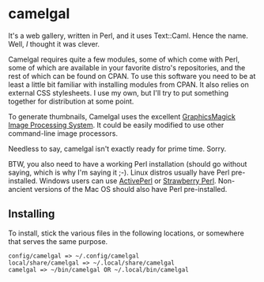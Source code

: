 # camelgal
It's a web gallery, written in Perl, and it uses Text::Caml. Hence the name. Well, *I* thought it was clever.

Camelgal requires quite a few modules, some of which come with Perl, some of which are available in your favorite distro's repositories, and the rest of which can be found on CPAN. To use this software you need to be at least a little bit familiar with installing modules from CPAN. It also relies on external CSS stylesheets. I use my own, but I'll try to put something together for distribution at some point.

To generate thumbnails, Camelgal uses the excellent [GraphicsMagick Image Processing System](http://www.graphicsmagick.org/). It could be easily modified to use other command-line image processors.

Needless to say, camelgal isn't exactly ready for prime time. Sorry.

BTW, you also need to have a working Perl installation (should go without saying, which is why I'm saying it ;-). Linux distros usually have Perl pre-installed. Windows users can use [ActivePerl](https://www.activestate.com/products/activeperl/) or [Strawberry Perl](http://strawberryperl.com/). Non-ancient versions of the Mac OS should also have Perl pre-installed.

## Installing

To install, stick the various files in the following locations, or somewhere that serves the same purpose.

    config/camelgal => ~/.config/camelgal
    local/share/camelgal => ~/.local/share/camelgal
    camelgal => ~/bin/camelgal OR ~/.local/bin/camelgal
